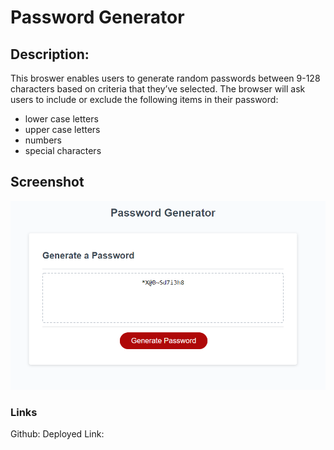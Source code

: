 # Password Generator


## Description: 
This broswer enables users to generate random passwords between 9-128 characters based on criteria that they’ve selected.
The browser will ask users to include or exclude the following items in their password:
- lower case letters
- upper case letters
- numbers
- special characters


## Screenshot 

![Alt text](/assets/screenshot.PNG "Optional Title")


### Links

Github: 
Deployed Link: